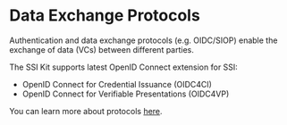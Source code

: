 # Data Exchange Protocols

Authentication and data exchange protocols (e.g. OIDC/SIOP) enable the exchange of data (VCs) between different parties.

The SSI Kit supports latest OpenID Connect extension for SSI:

* OpenID Connect for Credential Issuance (OIDC4CI)
* OpenID Connect for Verifiable Presentations (OIDC4VP)

You can learn more about protocols [here](../../what-is-ssi/technologies-and-concepts.md).
